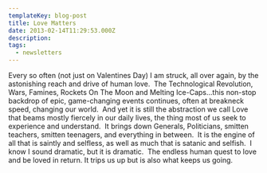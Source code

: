 ```yaml
---
templateKey: blog-post
title: Love Matters
date: 2013-02-14T11:29:53.000Z
description:
tags:
  - newsletters
---
```


Every so often (not just on Valentines Day) I am struck, all over again, by the
astonishing reach and drive of human love.  The Technological Revolution, Wars,
Famines, Rockets On The Moon and Melting Ice-Caps...this non-stop backdrop of
epic, game-changing events continues, often at breakneck speed, changing our
world.  And yet it is still the abstraction we call Love that beams mostly
fiercely in our daily lives, the thing most of us seek to experience and
understand.  It brings down Generals, Politicians, smitten teachers, smitten
teenagers, and everything in between.  It is the engine of all that is saintly
and selfless, as well as much that is satanic and selfish.  I know I sound
dramatic, but it is dramatic.  The endless human quest to love and be loved in
return. It trips us up but is also what keeps us going.
